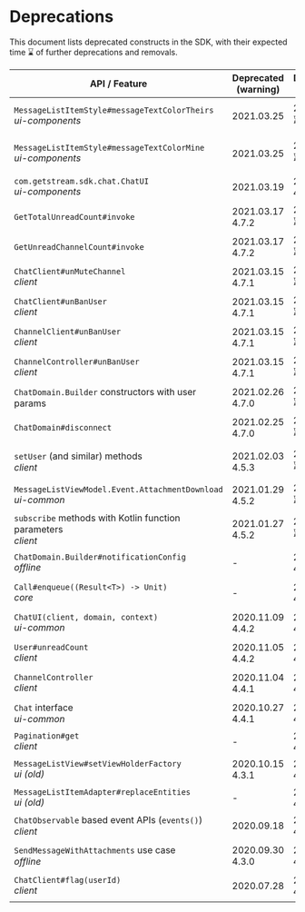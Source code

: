 # Deprecations

This document lists deprecated constructs in the SDK, with their expected time ⌛ of further deprecations and removals.

| API / Feature | Deprecated (warning) | Deprecated (error) | Removed | Notes |
| --- | --- | --- | --- | --- |
| `MessageListItemStyle#messageTextColorTheirs` <br/>*ui-components* | 2021.03.25 | 2021.04.25 ⌛ | 2021.05.25 ⌛ | Use Use MessageListItemStyle::textStyleTheirs::colorOrNull() instead |
| `MessageListItemStyle#messageTextColorMine` <br/>*ui-components* | 2021.03.25 | 2021.04.25 ⌛ | 2021.05.25 ⌛ | Use Use MessageListItemStyle::textStyleMine::colorOrNull() instead |
| `com.getstream.sdk.chat.ChatUI`<br/>*ui-components* | 2021.03.19 | 2021.04.19<br/>4.7.2 | 2021.05.19 ⌛ | Use io.getstream.chat.android.ui.ChatUI instead |
| `GetTotalUnreadCount#invoke`<br/> | 2021.03.17<br/>4.7.2  | 2021.04.17 ⌛ | 2021.05.17 ⌛ | Use ChatDomain::totalUnreadCount instead |
| `GetUnreadChannelCount#invoke`<br/> | 2021.03.17<br/>4.7.2  | 2021.04.17 ⌛ | 2021.05.17 ⌛ | Use ChatDomain::channelUnreadCount instead |
| `ChatClient#unMuteChannel`<br/>*client* | 2021.03.15<br/>4.7.1  | 2021.04.15 ⌛ | 2021.05.15 ⌛ | Use the `unmuteChannel` method instead |
| `ChatClient#unBanUser`<br/>*client* | 2021.03.15<br/>4.7.1 | 2021.04.15 ⌛ | 2021.05.15 ⌛ | Use the `unbanUser` method instead |
| `ChannelClient#unBanUser`<br/>*client* | 2021.03.15<br/>4.7.1 | 2021.04.15 ⌛ | 2021.05.15 ⌛ | Use the `unbanUser` method instead |
| `ChannelController#unBanUser`<br/>*client* | 2021.03.15<br/>4.7.1 | 2021.04.15 ⌛ | 2021.05.15 ⌛ | Use the `unbanUser` method instead |
| `ChatDomain.Builder` constructors with user params | 2021.02.26<br/>4.7.0 | 2021.05.26 ⌛ | 2021.08.26 ⌛ | Use `ChatDomain.Builder(context, chatClient)` instead |
| `ChatDomain#disconnect` | 2021.02.25<br/>4.7.0 | 2021.05.25 ⌛ | 2021.08.25 ⌛ | Use just `ChatClient#disconnect` instead |
| `setUser` (and similar) methods<br/>*client* | 2021.02.03<br/>4.5.3 | 2021.05.03 ⌛ | 2021.08.03 ⌛ | Replaced by `connectUser` style methods that return `Call` objects, see the updated documentation for [Initialization & Users](https://getstream.io/chat/docs/android/init_and_users/?language=kotlin)) |
| `MessageListViewModel.Event.AttachmentDownload`<br/>*ui-common* | 2021.01.29<br/>4.5.2 | 2021.02.29 ⌛ | 2021.03.29 ⌛ | Use `DownloadAttachment` instead |
| `subscribe` methods with Kotlin function parameters<br/>*client* | 2021.01.27<br/>4.5.2 | 2021.03.27 ⌛ | 2021.05.27 ⌛ | Use methods with `ChatEventListener` parameters instead (only affects Java clients) |
| `ChatDomain.Builder#notificationConfig`<br/>*offline* | - | 2020.12.14<br/>4.4.7 | 2021.03.14 ⌛ | Configure this on `ChatClient.Builder` instead |
| `Call#enqueue((Result<T>) -> Unit)`<br/>*core* | - | 2020.12.09<br/>4.4.7 | 2021.03.09 ⌛ | Use `enqueue(Callback<T>)` instead (only affects Java clients) |
| `ChatUI(client, domain, context)`<br/>*ui-common* | 2020.11.09<br/>4.4.2 | 2021.02.22<br/>4.6.0 | 2021.03.22 ⌛ | Use ctor with just Context param instead |
| `User#unreadCount`<br/>*client* | 2020.11.05<br/>4.4.2 | 2021.02.22<br/>4.6.0 | 2021.03.22 ⌛ | Use `totalUnreadCount` instead |
| `ChannelController`<br/>*client* | 2020.11.04<br/>4.4.1 | 2021.02.22<br/>4.6.0 | 2021.04.22 ⌛ | Renamed due to conflicting name with a type in the offline library, use `ChannelClient` instead |
| `Chat` interface<br/>*ui-common* | 2020.10.27<br/>4.4.1 | 2021.02.22<br/>4.6.0 | 2021.04.22 ⌛ | Use `ChatUI` instead |
| `Pagination#get`<br/>*client* | - | 2020.10.12<br/>4.3.0 | 2021.02.22<br/>4.6.0 | Use `toString` instead |
| `MessageListView#setViewHolderFactory`<br/>*ui (old)* | 2020.10.15<br/>4.3.1 | 2021.02.22<br/>4.6.0 | 2021.04.22 ⌛ | Use the more explicit `setMessageViewHolderFactory` method instead |
| `MessageListItemAdapter#replaceEntities`<br/>*ui (old)* | - | 2020.10.05<br/>4.3.0 | 2021.02.22<br/>4.6.0 | Use `submitList` instead |
| `ChatObservable` based event APIs (`events()`)<br/>*client* | 2020.09.18 | 2021.02.22<br/>4.6.0 | 2021.04.22 ⌛ | Replace with direct `subscribe` calls on `ChatClient` and `ChannelClient`, see [migration guide](https://github.com/GetStream/stream-chat-android/wiki/Migration-guide:-ChatObserver-and-events()-APIs) |
| `SendMessageWithAttachments` use case <br/>*offline* | 2020.09.30<br/>4.3.0 | 2021.02.22<br/>4.6.0 | 2021.04.22 ⌛ | - |
| `ChatClient#flag(userId)`<br/>*client* | 2020.07.28 | 2021.02.22<br/>4.6.0 | 2021.03.22 ⌛ | Use the more explicit `flagUser` method instead |
